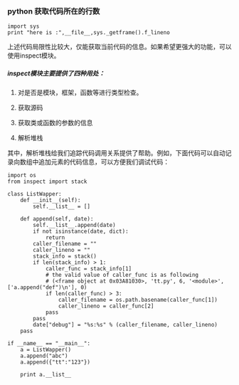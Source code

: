 ### python 获取代码所在的行数

```
import sys
print "here is :",__file__,sys._getframe().f_lineno
```

上述代码局限性比较大，仅能获取当前代码的信息。如果希望更强大的功能，可以使用inspect模块。

##### inspect模块主要提供了四种用处：

1. 对是否是模块，框架，函数等进行类型检查。

2. 获取源码

3. 获取类或函数的参数的信息

4. 解析堆栈

其中，解析堆栈给我们追踪代码调用关系提供了帮助。例如，下面代码可以自动记录向数组中追加元素的代码信息，可以方便我们调试代码：

```
import os
from inspect import stack

class ListWapper:
    def __init__(self):
        self.__list__ = []

    def append(self, date):
        self.__list__.append(date)
        if not isinstance(date, dict):
            return
        caller_filename = ""
        caller_lineno = ""
        stack_info = stack()
        if len(stack_info) > 1:
            caller_func = stack_info[1]
            # the valid value of caller_func is as following
            # (<frame object at 0x03A81030>, 'tt.py', 6, '<module>', ['a.append("def")\n'], 0)
            if len(caller_func) > 3:
                caller_filename = os.path.basename(caller_func[1])
                caller_lineno = caller_func[2]
            pass
        pass
        date["debug"] = "%s:%s" % (caller_filename, caller_lineno)
    pass

if __name__ == "__main__":
    a = ListWapper()
    a.append("abc")
    a.append({"tt":"123"})

    print a.__list__
```